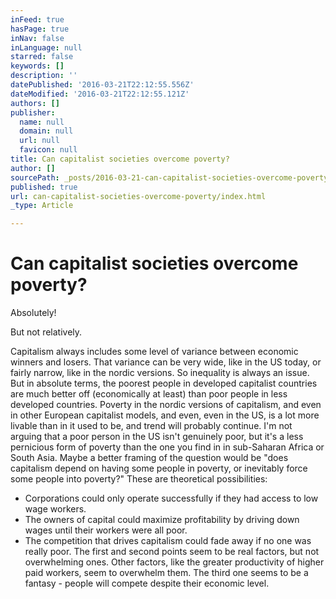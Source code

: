 ```yaml
---
inFeed: true
hasPage: true
inNav: false
inLanguage: null
starred: false
keywords: []
description: ''
datePublished: '2016-03-21T22:12:55.556Z'
dateModified: '2016-03-21T22:12:55.121Z'
authors: []
publisher:
  name: null
  domain: null
  url: null
  favicon: null
title: Can capitalist societies overcome poverty?
author: []
sourcePath: _posts/2016-03-21-can-capitalist-societies-overcome-poverty.md
published: true
url: can-capitalist-societies-overcome-poverty/index.html
_type: Article

---
```

# Can capitalist societies overcome poverty?

Absolutely! 

But not relatively. 

Capitalism always includes some level of variance between economic winners and losers. That variance can be very wide, like in the US today, or fairly narrow, like in the nordic versions. So inequality is always an issue. But in absolute terms, the poorest people in developed capitalist countries are much better off (economically at least) than poor people in less developed countries. Poverty in the nordic versions of capitalism, and even in other European capitalist models, and even, even in the US, is a lot more livable than in it used to be, and trend will probably continue. I'm not arguing that a poor person in the US isn't genuinely poor, but it's a less pernicious form of poverty than the one you find in in sub-Saharan Africa or South Asia.
Maybe a better framing of the question would be "does capitalism depend on having some people in poverty, or inevitably force some people into poverty?" These are theoretical possibilities:
- Corporations could only operate successfully if they had access to low wage workers.
- The owners of capital could maximize profitability by driving down wages until their workers were all poor.
- The competition that drives capitalism could fade away if no one was really poor.
The first and second points seem to be real factors, but not overwhelming ones. Other factors, like the greater productivity of higher paid workers, seem to overwhelm them. The third one seems to be a fantasy - people will compete despite their economic level.